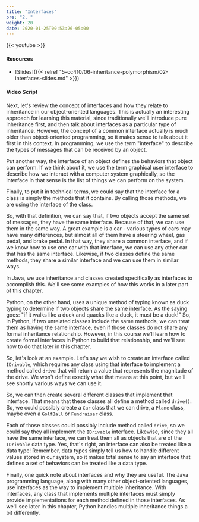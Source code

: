 ```yaml
---
title: "Interfaces"
pre: "2. "
weight: 20
date: 2020-01-25T00:53:26-05:00
---
```


{{< youtube >}}

<!-- TODO FIXME -->

#### Resources

* [Slides]({{< relref "5-cc410/06-inheritance-polymorphism/02-interfaces-slides.md" >}})

#### Video Script

Next, let's review the concept of interfaces and how they relate to inheritance in our object-oriented languages. This is actually an interesting approach for learning this material, since traditionally we'll introduce pure inheritance first, and then talk about interfaces as a particular type of inheritance. However, the concept of a common interface actually is much older than object-oriented programming, so it makes sense to talk about it first in this context. In programming, we use the term "interface" to describe the types of messages that can be received by an object.

Put another way, the interface of an object defines the behaviors that object can perform. If we think about it, we use the term graphical user interface to describe how we interact with a computer system graphically, so the interface in that sense is the list of things we can perform on the system.

Finally, to put it in technical terms, we could say that the interface for a class is simply the methods that it contains. By calling those methods, we are using the interface of the class.

So, with that definition, we can say that, if two objects accept the same set of messages, they have the same interface. Because of that, we can use them in the same way. A great example is a car - various types of cars may have many differences, but almost all of them have a steering wheel, gas pedal, and brake pedal. In that way, they share a common interface, and if we know how to use one car with that interface, we can use any other car that has the same interface. Likewise, if two classes define the same methods, they share a similar interface and we can use them in similar ways.

In Java, we use inheritance and classes created specifically as interfaces to accomplish this. We'll see some examples of how this works in a later part of this chapter.

Python, on the other hand, uses a unique method of typing known as duck typing to determine if two objects share the same interface. As the saying goes: "if it walks like a duck and quacks like a duck, it must be a duck!" So, in Python, if two unrelated classes include the same methods, we can treat them as having the same interface, even if those classes do not share any formal inheritance relationship. However, in this course we'll learn how to create formal interfaces in Python to build that relationship, and we'll see how to do that later in this chapter. 

So, let's look at an example. Let's say we wish to create an interface called `IDrivable`, which requires any class using that interface to implement a method called `drive` that will return a value that represents the magnitude of the drive. We won't define exactly what that means at this point, but we'll see shortly various ways we can use it.

So, we can then create several different classes that implement that interface. That means that these classes all define a method called `drive()`. So, we could possibly create a `Car` class that we can drive, a `Plane` class, maybe even a `GolfBall` or `Fundraiser` class. 

Each of those classes could possibly include method called `drive`, so we could say they all implement the `IDrivable` interface. Likewise, since they all have the same interface, we can treat them all as objects that are of the `IDrivable` data type. Yes, that's right, an interface can also be treated like a data type! Remember, data types simply tell us how to handle different values stored in our system, so it makes total sense to say an interface that defines a set of behaviors can be treated like a data type.

Finally, one quick note about interfaces and why they are useful. The Java programming language, along with many other object-oriented languages, use interfaces as the way to implement multiple inheritance. With interfaces, any class that implements multiple interfaces must simply provide implementations for each method defined in those interfaces. As we'll see later in this chapter, Python handles multiple inheritance things a bit differently. 

